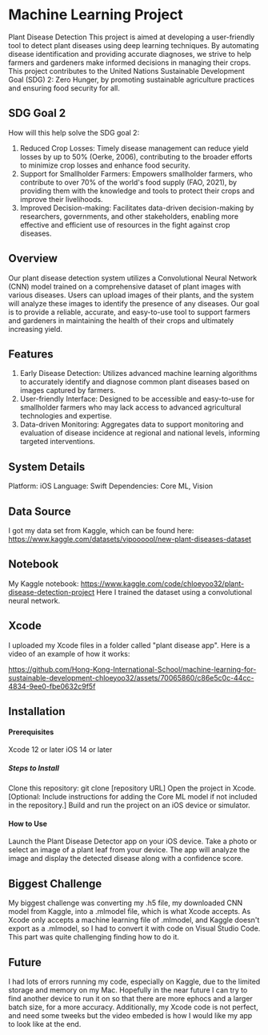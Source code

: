 # Machine Learning Project
Plant Disease Detection
This project is aimed at developing a user-friendly tool to detect plant diseases using deep learning techniques. By automating disease identification and providing accurate diagnoses, we strive to help farmers and gardeners make informed decisions in managing their crops. This project contributes to the United Nations Sustainable Development Goal (SDG) 2: Zero Hunger, by promoting sustainable agriculture practices and ensuring food security for all.

## SDG Goal 2
How will this help solve the SDG goal 2:
1. Reduced Crop Losses: Timely disease management can reduce yield losses by up to 50% (Oerke, 2006), contributing to the broader efforts to minimize crop losses and enhance food security.
2. Support for Smallholder Farmers: Empowers smallholder farmers, who contribute to over 70% of the world's food supply (FAO, 2021), by providing them with the knowledge and tools to protect their crops and improve their livelihoods.
3. Improved Decision-making: Facilitates data-driven decision-making by researchers, governments, and other stakeholders, enabling more effective and efficient use of resources in the fight against crop diseases.

## Overview
Our plant disease detection system utilizes a Convolutional Neural Network (CNN) model trained on a comprehensive dataset of plant images with various diseases. Users can upload images of their plants, and the system will analyze these images to identify the presence of any diseases. Our goal is to provide a reliable, accurate, and easy-to-use tool to support farmers and gardeners in maintaining the health of their crops and ultimately increasing yield.

## Features
1. Early Disease Detection: Utilizes advanced machine learning algorithms to accurately identify and diagnose common plant diseases based on images captured by farmers.
2. User-friendly Interface: Designed to be accessible and easy-to-use for smallholder farmers who may lack access to advanced agricultural technologies and expertise.
3. Data-driven Monitoring: Aggregates data to support monitoring and evaluation of disease incidence at regional and national levels, informing targeted interventions.

## System Details
Platform: iOS
Language: Swift
Dependencies: Core ML, Vision

## Data Source
I got my data set from Kaggle, which can be found here: https://www.kaggle.com/datasets/vipoooool/new-plant-diseases-dataset

## Notebook
My Kaggle notebook: https://www.kaggle.com/code/chloeyoo32/plant-disease-detection-project
Here I trained the dataset using a convolutional neural network. 

## Xcode
I uploaded my Xcode files in a folder called "plant disease app".
Here is a video of an example of how it works:

https://github.com/Hong-Kong-International-School/machine-learning-for-sustainable-development-chloeyoo32/assets/70065860/c86e5c0c-44cc-4834-9ee0-fbe0632c9f5f

## Installation
#### Prerequisites
Xcode 12 or later
iOS 14 or later
##### Steps to Install
Clone this repository: git clone [repository URL]
Open the project in Xcode.
[Optional: Include instructions for adding the Core ML model if not included in the repository.]
Build and run the project on an iOS device or simulator.
#### How to Use
Launch the Plant Disease Detector app on your iOS device.
Take a photo or select an image of a plant leaf from your device.
The app will analyze the image and display the detected disease along with a confidence score.

## Biggest Challenge
My biggest challenge was converting my .h5 file, my downloaded CNN model from Kaggle, into a .mlmodel file, which is what Xcode accepts. As Xcode only accepts a machine learning file of .mlmodel, and Kaggle doesn't export as a .mlmodel, so I had to convert it with code on Visual Studio Code. This part was quite challenging finding how to do it.

## Future
I had lots of errors running my code, especially on Kaggle, due to the limited storage and memory on my Mac. Hopefully in the near future I can try to find another device to run it on so that there are more ephocs and a larger batch size, for a more accuracy. Additionally, my Xcode code is not perfect, and need some tweeks but the video embeded is how I would like my app to look like at the end.



